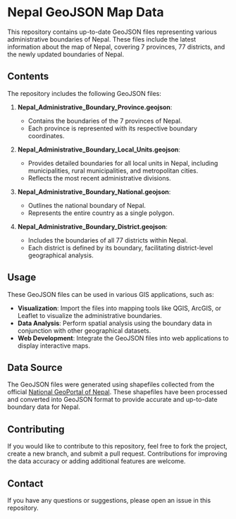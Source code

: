 # Nepal GeoJSON Map Data

This repository contains up-to-date GeoJSON files representing various administrative boundaries of Nepal. These files include the latest information about the map of Nepal, covering 7 provinces, 77 districts, and the newly updated boundaries of Nepal.

## Contents

The repository includes the following GeoJSON files:

1. **Nepal_Administrative_Boundary_Province.geojson**:
   - Contains the boundaries of the 7 provinces of Nepal.
   - Each province is represented with its respective boundary coordinates.

2. **Nepal_Administrative_Boundary_Local_Units.geojson**:
   - Provides detailed boundaries for all local units in Nepal, including municipalities, rural municipalities, and metropolitan cities.
   - Reflects the most recent administrative divisions.

3. **Nepal_Administrative_Boundary_National.geojson**:
   - Outlines the national boundary of Nepal.
   - Represents the entire country as a single polygon.

4. **Nepal_Administrative_Boundary_District.geojson**:
   - Includes the boundaries of all 77 districts within Nepal.
   - Each district is defined by its boundary, facilitating district-level geographical analysis.

## Usage

These GeoJSON files can be used in various GIS applications, such as:

- **Visualization**: Import the files into mapping tools like QGIS, ArcGIS, or Leaflet to visualize the administrative boundaries.
- **Data Analysis**: Perform spatial analysis using the boundary data in conjunction with other geographical datasets.
- **Web Development**: Integrate the GeoJSON files into web applications to display interactive maps.

## Data Source

The GeoJSON files were generated using shapefiles collected from the official [National GeoPortal of Nepal](https://nationalgeoportal.gov.np). These shapefiles have been processed and converted into GeoJSON format to provide accurate and up-to-date boundary data for Nepal.

## Contributing

If you would like to contribute to this repository, feel free to fork the project, create a new branch, and submit a pull request. Contributions for improving the data accuracy or adding additional features are welcome.

## Contact

If you have any questions or suggestions, please open an issue in this repository.
